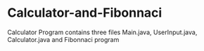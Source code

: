# Calculator-and-Fibonnaci
Calculator Program contains three files Main.java, UserInput.java, Calculator.java and Fibonnaci program
